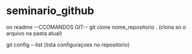 # seminario_github
on readme
--CCOMANDOS GIT--
git clone nome_repositorio . (clona só o arquivo na pasta atual)



git config --list (lista configuraçoes no repositorio)
